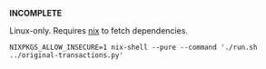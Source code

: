 __INCOMPLETE__

Linux-only. Requires [nix](https://nixos.org/) to fetch dependencies.

```
NIXPKGS_ALLOW_INSECURE=1 nix-shell --pure --command './run.sh ../original-transactions.py'
```